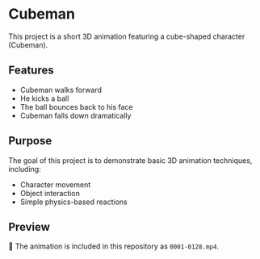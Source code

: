# Cubeman  

This project is a short 3D animation featuring a cube-shaped character (Cubeman).  

## Features  
- Cubeman walks forward  
- He kicks a ball  
- The ball bounces back to his face  
- Cubeman falls down dramatically  

## Purpose  
The goal of this project is to demonstrate basic 3D animation techniques, including:  
- Character movement  
- Object interaction  
- Simple physics-based reactions  

## Preview  
🎥 The animation is included in this repository as `0001-0128.mp4`.  
